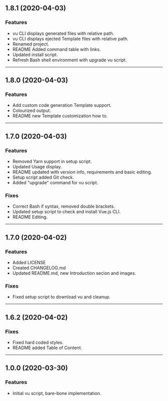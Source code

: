 ## 1.8.1 (2020-04-03)

### Features

- vu CLI displays generated files with relative path.
- vu CLI displays ejected Template files with relative path.
- Renamed project.
- README Added command table with links.
- Updated install script.
- Refresh Bash shell environment with upgrade vu script.

---

## 1.8.0 (2020-04-03)

### Features

- Add custom code generation Template support.
- Colourized output.
- README new Template customization how to.

---

## 1.7.0 (2020-04-03)

### Features

- Removed Yarn support in setup script.
- Updated Usage display.
- README updated with version info, requirements and basic editing.
- Setup script added Git check.
- Added "upgrade" command for vu script.

### Fixes

- Correct Bash if syntax, removed double brackets.
- Updated setup script to check and install Vue.js CLI.
- README Editing.

---

## 1.7.0 (2020-04-02)

### Features

- Added LICENSE
- Created CHANGELOG.md
- Updated README.md, new Introduction secion and images.

### Fixes

- Fixed setup script to download vu and cleanup.

---

## 1.6.2 (2020-04-02)

### Fixes

- Fixed hard coded styles.
- README added Table of Content.

---

## 1.0.0 (2020-03-30)

### Features

- Initial vu script, bare-bone implementation.
